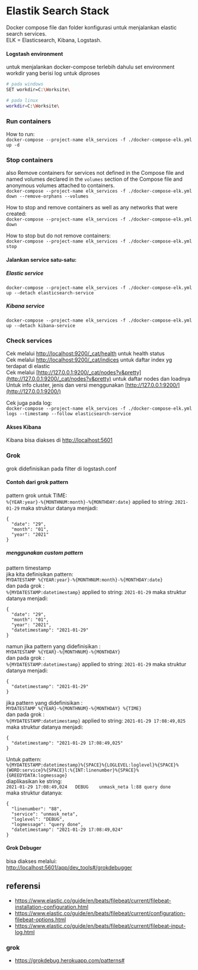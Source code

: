 # Elastik Search Stack

Docker compose file dan folder konfigurasi untuk menjalankan elastic search services.   
ELK = Elasticsearch, Kibana, Logstash.

#### Logstash environment
untuk menjalankan docker-compose terlebih dahulu set environment workdir yang berisi log untuk diproses
```bash
# pada windows
SET workdir=C:\Worksite\

# pada linux
workdir=C:\Worksite\

```

### Run containers   
How to run:   
`docker-compose --project-name elk_services -f ./docker-compose-elk.yml up -d`


### Stop containers
also Remove containers for services not defined in the Compose file and named volumes declared in the `volumes` section of the Compose file and anonymous volumes attached to containers.   
`docker-compose --project-name elk_services -f ./docker-compose-elk.yml down --remove-orphans --volumes`
   
How to stop and remove containers  as well as any networks that were created:   
`docker-compose --project-name elk_services -f ./docker-compose-elk.yml down`   
   
How to stop but do not remove containers:   
`docker-compose --project-name elk_services -f ./docker-compose-elk.yml stop`   

#### Jalankan service satu-satu:
##### Elastic service
`docker-compose --project-name elk_services -f ./docker-compose-elk.yml up --detach elasticsearch-service`

##### Kibana service
`docker-compose --project-name elk_services -f ./docker-compose-elk.yml up --detach kibana-service`


### Check services

Cek melalui [http://localhost:9200/_cat/health](http://localhost:9200/_cat/health?pretty=true) untuk health status  
Cek melalui [http://localhost:9200/_cat/indices](http://localhost:9200/_cat/indices) untuk daftar index yg terdapat di elastic   
Cek melalui [http://127.0.0.1:9200/_cat/nodes?v&pretty](http://127.0.0.1:9200/_cat/nodes?v&pretty) untuk daftar nodes dan loadnya   
Untuk info cluster, jenis dan versi menggunakan [http://127.0.0.1:9200/](http://127.0.0.1:9200/)

Cek juga pada log:   
`docker-compose --project-name elk_services -f ./docker-compose-elk.yml logs --timestamp --follow elasticsearch-service`

#### Akses Kibana
Kibana bisa diakses di [http://localhost:5601](http://localhost:5601)

### Grok
grok didefinisikan pada filter di logstash.conf 
#### Contoh dari grok pattern   

pattern grok untuk TIME:   
`%{YEAR:year}-%{MONTHNUM:month}-%{MONTHDAY:date}` applied to string: `2021-01-29` maka struktur datanya menjadi:
```
{
  "date": "29",
  "month": "01",
  "year": "2021"
}
```
##### menggunakan custom pattern
pattern timestamp   
jika kita definisikan pattern:   
`MYDATESTAMP %{YEAR:year}-%{MONTHNUM:month}-%{MONTHDAY:date}`   
dan pada grok :   
`%{MYDATESTAMP:datetimestamp}` applied to string: `2021-01-29` maka struktur datanya menjadi:
```
{
  "date": "29",
  "month": "01",
  "year": "2021",
  "datetimestamp": "2021-01-29"
}
```
namun jika pattern yang didefinisikan :   
`MYDATESTAMP %{YEAR}-%{MONTHNUM}-%{MONTHDAY}`   
dan pada grok :   
`%{MYDATESTAMP:datetimestamp}` applied to string: `2021-01-29` maka struktur datanya menjadi:
```
{
  "datetimestamp": "2021-01-29"
}
```
   
jika pattern yang didefinisikan :   
`MYDATESTAMP %{YEAR}-%{MONTHNUM}-%{MONTHDAY} %{TIME}`   
dan pada grok :   
`%{MYDATESTAMP:datetimestamp}` applied to string: `2021-01-29 17:08:49,025` maka struktur datanya menjadi:
```
{
  "datetimestamp": "2021-01-29 17:08:49,025"
}
```

Untuk pattern:   
`%{MYDATESTAMP:datetimestamp}%{SPACE}%{LOGLEVEL:loglevel}%{SPACE}%{WORD:service}%{SPACE}l:%{INT:linenumber}%{SPACE}%{GREEDYDATA:logmessage}`   
diaplikasikan ke string:   
`2021-01-29 17:08:49,024   DEBUG    unmask_neta l:88 query done`   
maka struktur datanya:   
```
{
  "linenumber": "88",
  "service": "unmask_neta",
  "loglevel": "DEBUG",
  "logmessage": "query done",
  "datetimestamp": "2021-01-29 17:08:49,024"
}
```

#### Grok Debuger
bisa diakses melalui:   
[http://localhost:5601/app/dev_tools#/grokdebugger](http://localhost:5601/app/dev_tools#/grokdebugger)

## referensi

 - https://www.elastic.co/guide/en/beats/filebeat/current/filebeat-installation-configuration.html
 - https://www.elastic.co/guide/en/beats/filebeat/current/configuration-filebeat-options.html
 - https://www.elastic.co/guide/en/beats/filebeat/current/filebeat-input-log.html

### grok
 - https://grokdebug.herokuapp.com/patterns#